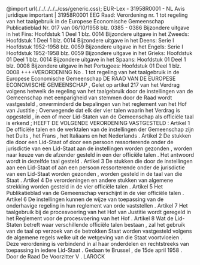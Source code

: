 @import url(./../../../../css/generic.css); 
EUR-Lex - 31958R0001 - NL
Avis juridique important
|
31958R0001
EEG Raad: Verordening nr. 1 tot regeling van het taalgebruik in de Europese Economische Gemeenschap 
Publicatieblad Nr. 017 van 06/10/1958 blz. 0385 - 0386 Bijzondere uitgave in het Fins: Hoofdstuk 1 Deel 1 blz. 0014 Bijzondere uitgave in het Zweeds: Hoofdstuk 1 Deel 1 blz. 0014 Bijzondere uitgave in het Deens: Serie I Hoofdstuk 1952-1958 blz. 0059 Bijzondere uitgave in het Engels: Serie I Hoofdstuk 1952-1958 blz. 0059 Bijzondere uitgave in het Grieks: Hoofdstuk 01 Deel 1 blz. 0014 Bijzondere uitgave in het Spaans: Hoofdstuk 01 Deel 1 blz. 0008 Bijzondere uitgave in het Portugees: Hoofdstuk 01 Deel 1 blz. 0008 
++++VERORDENING No . 1 tot regeling van het taalgebruik in de Europese Economische Gemeenschap DE RAAD VAN DE EUROPESE ECONOMISCHE GEMEENSCHAP , Gelet op artikel 217 van het Verdrag volgens hetwelk de regeling van het taalgebruik door de instellingen van de Gemeenschap met eenparigheid van stemmen door de Raad wordt vastgesteld , onverminderd de bepalingen van het reglement van het Hof van Justitie ; Overwegende dat elk der vier talen waarin het Verdrag is opgesteld , in een of meer Lid-Staten van de Gemeenschap als officiële taal is erkend ; HEEFT DE VOLGENDE VERORDENING VASTGESTELD : Artikel 1 De officiële talen en de werktalen van de instellingen der Gemeenschap zijn het Duits , het Frans , het Italiaans en het Nederlands . Artikel 2 De stukken die door een Lid-Staat of door een persoon ressorterende onder de jurisdictie van een Lid-Staat aan de instellingen worden gezonden , worden naar keuze van de afzender gesteld in een der officiële talen . Het antwoord wordt in dezelfde taal gesteld . Artikel 3 De stukken die door de instellingen aan een Lid-Staat of aan een persoon ressorterende onder de jurisdictie van een Lid-Staat worden gezonden , worden gesteld in de taal van die Staat . Artikel 4 De verordeningen en andere stukken van algemene strekking worden gesteld in de vier officiële talen . Artikel 5 Het Publikatieblad van de Gemeenschap verschijnt in de vier officiële talen . Artikel 6 De instellingen kunnen de wijze van toepassing van de onderhavige regeling in hun reglement van orde vaststellen . Artikel 7 Het taalgebruik bij de procesvoering van het Hof van Justitie wordt geregeld in het Reglement voor de procesvoering van het Hof . Artikel 8 Wat de Lid-Staten betreft waar verschillende officiële talen bestaan , zal het gebruik van de taal op verzoek van de betrokken Staat worden vastgesteld volgens de algemene regels welke uit de wetgeving van die Staat voortvloeien . Deze verordening is verbindend in al haar onderdelen en rechtstreeks van toepassing in iedere Lid-Staat . Gedaan te Brussel , de 15de april 1958 . Door de Raad De Voorzitter V . LAROCK